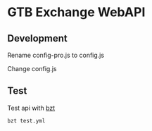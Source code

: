 # GTB Exchange WebAPI

## Development

Rename config-pro.js to config.js

Change config.js

## Test

Test api with [bzt](https://gettaurus.org/)

    bzt test.yml
